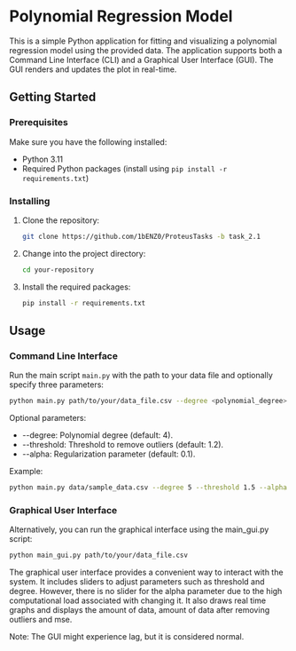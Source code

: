 # Polynomial Regression Model 

This is a simple Python application for fitting and visualizing a polynomial regression model using the provided data. The application supports both a Command Line Interface (CLI) and a Graphical User Interface (GUI). The GUI renders and updates the plot in real-time.

## Getting Started

### Prerequisites

Make sure you have the following installed:

- Python 3.11
- Required Python packages (install using `pip install -r requirements.txt`)

### Installing

1. Clone the repository:

    ```bash
    git clone https://github.com/1bENZ0/ProteusTasks -b task_2.1
    ```

2. Change into the project directory:

    ```bash
    cd your-repository
    ```

3. Install the required packages:

    ```bash
    pip install -r requirements.txt
    ```

## Usage
### Command Line Interface
Run the main script `main.py` with the path to your data file and optionally specify three parameters:

```bash
python main.py path/to/your/data_file.csv --degree <polynomial_degree> --threshold <outlier_threshold> --alpha <regularization_parameter>
```

Optional parameters:<br/>
- --degree: Polynomial degree (default: 4).<br/>
- --threshold: Threshold to remove outliers (default: 1.2).<br/>
- --alpha: Regularization parameter (default: 0.1).

Example:

```bash
python main.py data/sample_data.csv --degree 5 --threshold 1.5 --alpha 0.01
```
### Graphical User Interface
Alternatively, you can run the graphical interface using the main_gui.py script:

```bash
python main_gui.py path/to/your/data_file.csv
```

The graphical user interface provides a convenient way to interact with the system. It includes sliders to adjust parameters such as threshold and degree. However, there is no slider for the alpha parameter due to the high computational load associated with changing it. It also draws real time graphs and displays the amount of data, amount of data after removing outliers and mse.

Note: The GUI might experience lag, but it is considered normal.
